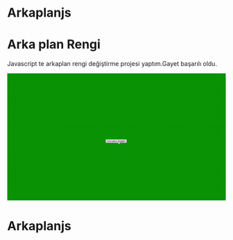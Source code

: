 # Arkaplanjs


 <h1>Arka plan Rengi</h1>

 Javascript te arkaplan rengi değiştirme projesi yaptım.Gayet başarılı oldu. 


 ![](screenjs.gif)

# Arkaplanjs
